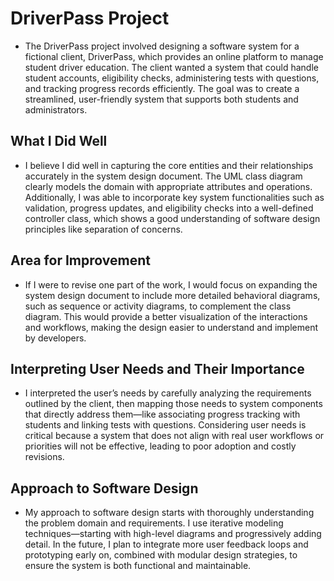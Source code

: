 # DriverPass Project

* The DriverPass project involved designing a software system for a fictional client, DriverPass, which provides an online platform to manage student driver education. The client wanted a system that could handle student accounts, eligibility checks, administering tests with questions, and tracking progress records efficiently. The goal was to create a streamlined, user-friendly system that supports both students and administrators.

## What I Did Well

* I believe I did well in capturing the core entities and their relationships accurately in the system design document. The UML class diagram clearly models the domain with appropriate attributes and operations. Additionally, I was able to incorporate key system functionalities such as validation, progress updates, and eligibility checks into a well-defined controller class, which shows a good understanding of software design principles like separation of concerns.

## Area for Improvement

* If I were to revise one part of the work, I would focus on expanding the system design document to include more detailed behavioral diagrams, such as sequence or activity diagrams, to complement the class diagram. This would provide a better visualization of the interactions and workflows, making the design easier to understand and implement by developers.

## Interpreting User Needs and Their Importance

* I interpreted the user’s needs by carefully analyzing the requirements outlined by the client, then mapping those needs to system components that directly address them—like associating progress tracking with students and linking tests with questions. Considering user needs is critical because a system that does not align with real user workflows or priorities will not be effective, leading to poor adoption and costly revisions.

## Approach to Software Design

* My approach to software design starts with thoroughly understanding the problem domain and requirements. I use iterative modeling techniques—starting with high-level diagrams and progressively adding detail. In the future, I plan to integrate more user feedback loops and prototyping early on, combined with modular design strategies, to ensure the system is both functional and maintainable.
